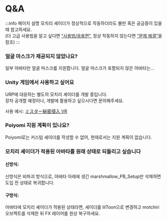 
# Q&A

:::info 페이지 설명
모치리 셰이더가 정상적으로 작동하더라도 불만 혹은 궁금증이 있을 때 참고하세요.  
(더 고급 사용법을 알고 싶다면 [“사용법/응용편”](https://wataame89.github.io/documents-wataameya/motchiriShader/howtouse/addition), 정상 작동하지 않는다면 [“문제 해결”](https://wataame89.github.io/documents-wataameya/motchiriShader/howtouse/addition)을 참조)
:::

### 얼굴 마스크가 제공되지 않았나요?

일부 아바타만 얼굴 마스크를 지원합니다. 얼굴 마스크가 포함되지 않은 아바타는…

### Unity 게임에서 사용하고 싶어요

URP에 대응하는 별도의 모치리 셰이더를 개발 중입니다.  
장차 공개할 예정이나, 개발에 활용하고 싶으시다면 문의해주세요.

사용 예시: [ミスター秘密侵入 VR](https://www.dlsite.com/maniax/work/=/product_id/RJ01266526.html/?utm_medium=affiliate&utm_campaign=sns_link&utm_content=RJ01266526&utm_source=mr-vr-jp.github.io%2F)

### Poiyomi 지원 계획이 있나요?

Poiyomi로는 커스텀 셰이더를 작성할 수 없어, 현재로서는 지원 계획이 없습니다.

### 모치리 셰이더가 적용된 아바타를 원래 상태로 되돌리고 싶습니다

#### 신방식:

신방식은 비파괴 방식으로, 아바타 아래에 생긴 marshmallow_PB_Setup만 삭제하면 도입 전 상태로 복귀합니다.

#### 구방식:

아바타에 모치리 셰이더가 적용된 상태라면, 셰이더를 lilToon으로 변경하고 motchiri 오브젝트를 삭제한 뒤 FX 레이어를 원상 복구하세요.

